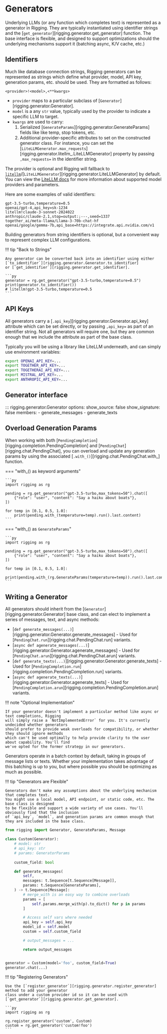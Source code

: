 # Generators

Underlying LLMs (or any function which completes text) is represented as a generator in Rigging.
They are typically instantiated using identifier strings and the [`get_generator`][rigging.generator.get_generator] function.
The base interface is flexible, and designed to support optimizations should the underlying mechanisms support it (batching
async, K/V cache, etc.)

## Identifiers

Much like database connection strings, Rigging generators can be represented as strings which define what provider, model, 
API key, generation params, etc. should be used. They are formatted as follows:

```
<provider>!<model>,<**kwargs>
```

- `provider` maps to a particular subclass of [`Generator`][rigging.generator.Generator].
- `model` is a any `str` value, typically used by the provider to indicate a specific LLM to target.
- `kwargs` are used to carry:
    1. Serialized [`GenerateParams`][rigging.generator.GenerateParams] fields like like temp, stop tokens, etc.
    2. Additional provider-specific attributes to set on the constructed generator class. For instance, you
       can set the [`LiteLLMGenerator.max_requests`][rigging.generator.litellm_.LiteLLMGenerator] property
       by passing `,max_requests=` in the identifier string.

The provider is optional and Rigging will fallback to [`litellm`](https://github.com/BerriAI/litellm)/[`LiteLLMGenerator`][rigging.generator.LiteLLMGenerator]
by default. You can view the [LiteLLM docs](https://docs.litellm.ai/docs/) for more information about supported model providers and parameters.

Here are some examples of valid identifiers:

```
gpt-3.5-turbo,temperature=0.5
openai/gpt-4,api_key=sk-1234
litellm!claude-3-sonnet-2024022
anthropic/claude-2.1,stop=output:;---,seed=1337
together_ai/meta-llama/Llama-3-70b-chat-hf
openai/google/gemma-7b,api_base=https://integrate.api.nvidia.com/v1
```

Building generators from string identifiers is optional, but a convenient way to represent complex LLM configurations.

!!! tip "Back to Strings"

    Any generator can be converted back into an identifier using either [`to_identifier`][rigging.generator.Generator.to_identifier]
    or [`get_identifier`][rigging.generator.get_identifier].

    ```py
    generator = rg.get_generator("gpt-3.5-turbo,temperature=0.5")
    print(generator.to_identifier())
    # litellm!gpt-3.5-turbo,temperature=0.5
    ```

## API Keys

All generators carry a [`.api_key`][rigging.generator.Generator.api_key] attribute which can be set directly, or by
passing `,api_key=` as part of an identifier string. Not all generators will require one, but they are common enough
that we include the attribute as part of the base class.

Typically you will be using a library like LiteLLM underneath, and can simply use environment variables:

```bash
export OPENAI_API_KEY=...
export TOGETHER_API_KEY=...
export TOGETHERAI_API_KEY=...
export MISTRAL_API_KEY=...
export ANTHROPIC_API_KEY=...
```

## Generator interface

::: rigging.generator.Generator
    options:
        show_source: false
        show_signature: false
        members:
        - generate_messages
        - generate_texts


## Overload Generation Params

When working with both [`PendingCompletion`][rigging.completion.PendingCompletion] and [`PendingChat`][rigging.chat.PendingChat], you
can overload and update any generation params by using the associated [`.with_()`][rigging.chat.PendingChat.with_] function. 

=== "with_() as keyword arguments"

    ```py
    import rigging as rg

    pending = rg.get_generator("gpt-3.5-turbo,max_tokens=50").chat([
        {"role": "user", "content": "Say a haiku about boats"},
    ])

    for temp in [0.1, 0.5, 1.0]:
        print(pending.with_(temperature=temp).run().last.content)
    ```

=== "with_() as `GenerateParams`"

    ```py
    import rigging as rg

    pending = rg.get_generator("gpt-3.5-turbo,max_tokens=50").chat([
        {"role": "user", "content": "Say a haiku about boats"},
    ])

    for temp in [0.1, 0.5, 1.0]:
        print(pending.with_(rg.GenerateParams(temperature=temp)).run().last.content)
    ```


## Writing a Generator

All generators should inherit from the [`Generator`][rigging.generator.Generator] base class, and
can elect to implement a series of messages, text, and async methods:

- [`def generate_messages(...)`][rigging.generator.Generator.generate_messages] - Used for [`PendingChat.run`][rigging.chat.PendingChat.run] variants.
- [`async def agenerate_messages(...)`][rigging.generator.Generator.agenerate_messages] - Used for [`PendingChat.arun`][rigging.chat.PendingChat.arun] variants.
- [`def generate_texts(...)`][rigging.generator.Generator.generate_texts] - Used for [`PendingCompletion.run`][rigging.completion.PendingCompletion.run] variants.
- [`async def agenerate_texts(...)`][rigging.generator.Generator.agenerate_texts] - Used for [`PendingCompletion.arun`][rigging.completion.PendingCompletion.arun] variants.

!!! note "Optional Implementation"

    If your generator doesn't implement a particular method like async or text completions, Rigging
    will simply raise a `NotImplementedError` for you. It's currently undecided whether generators
    should prefer to provide weak overloads for compatibility, or whether they should ignore methods
    which can't be used optimally to help provide clarity to the user about capability. You'll find
    we've opted for the former strategy in our generators.

Generators operate in a batch context by default, taking in groups of message lists or texts. Whether
your implementation takes advantage of this batching is up to you, but where possible you
should be optimizing as much as possible.

!!! tip "Generators are Flexible"

    Generators don't make any assumptions about the underlying mechanism that completes text.
    You might use a local model, API endpoint, or static code, etc. The base class is designed
    to be flexible and support a wide variety of use cases. You'll obviously find that the inclusion
    of `api_key`, `model`, and generation params are common enough that they are included in the base class.

```py
from rigging import Generator, GenerateParams, Message

class Custom(Generator):
    # model: str
    # api_key: str
    # params: GeneratorParams
    
    custom_field: bool

    def generate_messages(
        self,
        messages: t.Sequence[t.Sequence[Message]],
        params: t.Sequence[GenerateParams],
    ) -> t.Sequence[Message]:
        # merge_with is an easy way to combine overloads
        params = [
            self.params.merge_with(p).to_dict() for p in params 
        ]

        # Access self vars where needed
        api_key = self.api_key
        model_id = self.model
        custom = self.custom_field

        # output_messages = ...

        return output_messages


generator = Custom(model='foo', custom_field=True)
generator.chat(...)
```

!!! tip "Registering Generators"

    Use the [`register_generator`][rigging.generator.register_generator] method to add your generator
    class under a custom provider id so it can be used with [`get_generator`][rigging.generator.get_generator].

    ```py
    import rigging as rg

    rg.register_generator('custom', Custom)
    custom = rg.get_generator('custom!foo')
    ```